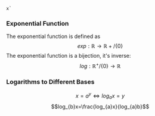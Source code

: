 	x`
### Exponential Function 

The exponential function is defined as
	$$exp: \mathbb{R}\rightarrow \mathbb{R}+/\{0\}$$
The exponential function is a bijection, it's inverse:
$$log:\mathbb{R}^+/\{0\}\rightarrow\mathbb{R}$$

### Logarithms to Different Bases

$$x=a^y\iff log_{a}x=y$$
$$log_{b}x=\frac{log_{a}x}{log_{a}b}$$
